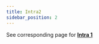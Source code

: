 ```yaml
---
title: Intra2
sidebar_position: 2
---
```


See corresponding page for **[Intra 1](/docs/finance-area/declarations/intrastat/create-intrastat1/intra1)**